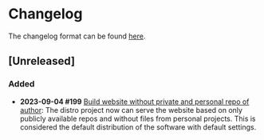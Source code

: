 # Changelog
The changelog format can be found [here](./src/main/md/net/splitcells/network/guidelines/changelog.md).
## [Unreleased]
### Added
* **2023-09-04 \#199** [Build website without private and personal repo of author](https://github.com/www-splitcells-net/net.splitcells.network/issues/199):
  The distro project now can serve the website based on only publicly available repos and
  without files from personal projects.
  This is considered the default distribution of the software with default settings.